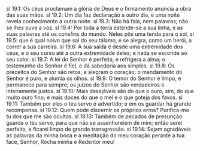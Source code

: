 sl 19.1: Os céus proclamam a glória de Deus e o firmamento anuncia a obra das suas mãos.
sl 19.2: Um dia faz declaração a outro dia, e uma noite revela conhecimento a outra noite.
sl 19.3: Não há fala, nem palavras; não se lhes ouve a voz.
sl 19.4: Por toda a terra estende-se a sua linha, e as suas palavras até os consfins do mundo. Neles pôs uma tenda para o sol,
sl 19.5: que é qual noivo que sai do seu tálamo, e se alegra, como um herói, a correr a sua carreira.
sl 19.6: A sua saída é desde uma extremidade dos céus, e o seu curso até a outra extremidade deles; e nada se esconde ao seu calor.
sl 19.7: A lei do Senhor é perfeita, e refrigera a alma; o testemunho do Senhor é fiel, e dá sabedoria aos simples.
sl 19.8: Os preceitos do Senhor são retos, e alegram o coração; o mandamento do Senhor é puro, e alumia os olhos.
sl 19.9: O temor do Senhor é limpo, e permanece para sempre; os juízos do Senhor são verdadeiros e inteiramente justos.
sl 19.10: Mais desejáveis são do que o ouro, sim, do que muito ouro fino; e mais doces do que o mel e o que goteja dos favos.
sl 19.11: Também por eles o teu servo é advertido; e em os guardar há grande recompensa.
sl 19.12: Quem pode discernir os próprios erros? Purifica-me tu dos que me são ocultos.
sl 19.13: Também de pecados de presunção guarda o teu servo, para que não se assenhoreiem de mim; então serei perfeito, e ficarei limpo de grande transgressão.
sl 19.14: Sejam agradáveis as palavras da minha boca e a meditação do meu coração perante a tua face, Senhor, Rocha minha e Redentor meu!
